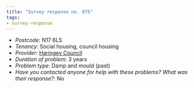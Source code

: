 ```yaml
---
title: "Survey response no. 075"
tags: 
- survey-response
---
```


- *Postcode*: N17 6LS  
- *Tenancy*: Social housing, council housing  
- *Provider*: [Haringey Council](providers/haringey) 
- *Duration of problem*: 3 years  
- *Problem type*: Damp and mould (past)  
- *Have you contacted anyone for help with these problems? What was their response?*: No